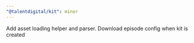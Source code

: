 ```yaml
---
"@talentdigital/kit": minor
---
```


Add asset loading helper and parser. Download episode config when kit is created
